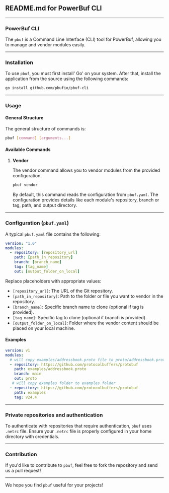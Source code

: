 ## README.md for PowerBuf CLI

---

### PowerBuf CLI

The `pbuf` is a Command Line Interface (CLI) tool for PowerBuf, allowing you to manage and vendor modules easily.

---

### Installation

To use `pbuf`, you must first install' Go' on your system. After that, install the application from the source using the following commands:

```bash
go install github.com/pbufio/pbuf-cli
```

---

### Usage

#### General Structure

The general structure of commands is:

```bash
pbuf [command] [arguments...]
```

#### Available Commands

1. **Vendor**

   The vendor command allows you to vendor modules from the provided configuration.

   ```bash
   pbuf vendor
   ```

   By default, this command reads the configuration from `pbuf.yaml`. The configuration provides details like each module's repository, branch or tag, path, and output directory.

---

### Configuration (`pbuf.yaml`)

A typical `pbuf.yaml` file contains the following:

```yaml
version: "1.0"
modules:
  - repository: [repository_url]
    path: [path_in_repository]
    branch: [branch_name]
    tag: [tag_name]
    out: [output_folder_on_local]
```

Replace placeholders with appropriate values:

- `[repository_url]`: The URL of the Git repository.
- `[path_in_repository]`: Path to the folder or file you want to vendor in the repository.
- `[branch_name]`: Specific branch name to clone (optional if tag is provided).
- `[tag_name]`: Specific tag to clone (optional if branch is provided).
- `[output_folder_on_local]`: Folder where the vendor content should be placed on your local machine.

#### Examples
```yaml
version: v1
modules:
  # will copy examples/addressbook.proto file to proto/addressbook.proto
  - repository: https://github.com/protocolbuffers/protobuf
    path: examples/addressbook.proto
    branch: main
    out: proto
   # will copy examples folder to examples folder
  - repository: https://github.com/protocolbuffers/protobuf
    path: examples
    tag: v24.4
```
---

### Private repositories and authentication

To authenticate with repositories that require authentication, `pbuf` uses `.netrc` file. Ensure your `.netrc` file is properly configured in your home directory with credentials.

---

### Contribution

If you'd like to contribute to `pbuf`, feel free to fork the repository and send us a pull request!

---

We hope you find `pbuf` useful for your projects!
